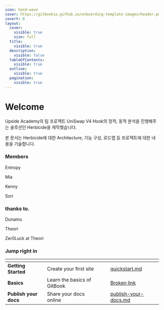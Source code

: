 ```yaml
---
icon: hand-wave
cover: https://gitbookio.github.io/onboarding-template-images/header.png
coverY: 0
layout:
  cover:
    visible: true
    size: full
  title:
    visible: true
  description:
    visible: false
  tableOfContents:
    visible: true
  outline:
    visible: true
  pagination:
    visible: true
---
```


# Welcome

Upside Academy의 팀 프로젝트 UniSwap V4 Hook의 정적, 동적 분석을 진행해주는 솔루션인 Herbicide을 제작했습니다.&#x20;

본 문서는 Herbicide에 대한 Architecture, 기능 구성, 로드맵 등 프로젝트에 대한 내용을 기술합니다.



### Members

Entropy

Mia

Kenny

Sori

### thanks to.

Dunamu

Theori

Zer0Luck at Theori









### Jump right in

<table data-view="cards"><thead><tr><th></th><th></th><th data-hidden data-card-cover data-type="files"></th><th data-hidden></th><th data-hidden data-card-target data-type="content-ref"></th></tr></thead><tbody><tr><td><strong>Getting Started</strong></td><td>Create your first site</td><td></td><td></td><td><a href="overview/quickstart.md">quickstart.md</a></td></tr><tr><td><strong>Basics</strong></td><td>Learn the basics of GitBook</td><td></td><td></td><td><a href="broken-reference">Broken link</a></td></tr><tr><td><strong>Publish your docs</strong></td><td>Share your docs online</td><td></td><td></td><td><a href="overview/publish-your-docs.md">publish-your-docs.md</a></td></tr></tbody></table>
